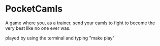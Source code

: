 # PocketCamls

A game where you, as a trainer, send your camls to fight to become the very best like no one ever was.

played by using the terminal and typing "make play"
